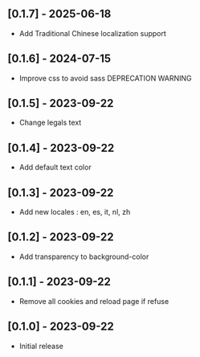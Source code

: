 ## [0.1.7] - 2025-06-18
- Add Traditional Chinese localization support

## [0.1.6] - 2024-07-15
- Improve css to avoid sass DEPRECATION WARNING

## [0.1.5] - 2023-09-22
- Change legals text

## [0.1.4] - 2023-09-22
- Add default text color

## [0.1.3] - 2023-09-22
- Add new locales : en, es, it, nl, zh

## [0.1.2] - 2023-09-22
- Add transparency to background-color

## [0.1.1] - 2023-09-22
- Remove all cookies and reload page if refuse

## [0.1.0] - 2023-09-22
- Initial release
